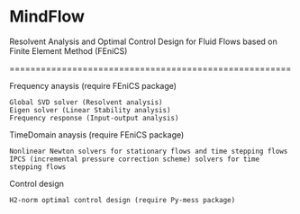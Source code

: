 # MindFlow

Resolvent Analysis and Optimal Control Design for Fluid Flows based on Finite Element Method (FEniCS)

======================================================

Frequency anaysis (require FEniCS package)

	Global SVD solver (Resolvent analysis)
	Eigen solver (Linear Stability analysis)
	Frequency response (Input-output analysis)
	
TimeDomain anaysis (require FEniCS package)

	Nonlinear Newton solvers for stationary flows and time stepping flows
	IPCS (incremental pressure correction scheme) solvers for time stepping flows
	
Control design

	H2-norm optimal control design (require Py-mess package)
